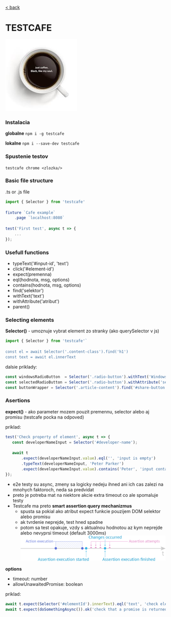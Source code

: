 [< back](../README.md)
# TESTCAFE
![](../img/cafe.jpeg)
### Instalacia
**globalne**
`npm i -g testcafe`

**lokalne**
`npm i --save-dev testcafe`

### Spustenie testov
`testcafe chrome <zlozka/>`

### Basic file structure
.ts or .js file
```js
import { Selector } from 'testcafe'

fixture `Cafe example`
    .page `localhost:8080`

test('First test', async t => {
    ...
});
```

### Usefull functions
- typeText('#input-id', 'text')
- click('#element-id')
- expect(premenna)
- eql(hodnota, msg, options)
- contains(hodnota, msg, options)
- find('selektor')
- withText('text')
- withAttribute('atribut')
- parent()

### Selecting elements
**Selector()** - umoznuje vybrat element zo stranky (ako querySelector v js)
```js
import { Selector } from 'testcafe'`

const el = await Selector('.content-class').find('h1')
const text = await el.innerText
```

dalsie priklady:
```js
const windowsRadioButton  = Selector('.radio-button').withText('Windows')
const selectedRadioButton = Selector('.radio-button').withAttribute('selected')
const buttonWrapper = Selector('.article-content').find('#share-button').parent()
```

### Asertions
**expect()** - ako parameter mozem pouzit premennu, selector alebo aj promisu (testcafe pocka na odpoved)

priklad:
```js
test('Check property of element', async t => {
   const developerNameInput = Selector('#developer-name');

   await t
       .expect(developerNameInput.value).eql('', 'input is empty')
       .typeText(developerNameInput, 'Peter Parker')
       .expect(developerNameInput.value).contains('Peter', 'input contains text "Peter"');
});   
```

- e2e testy su async, zmeny sa logicky nedeju ihned ani ich cas zalezi na mnohych faktoroch, neda sa predvidat
- preto je potreba mat na niektore akcie extra timeout co ale spomaluje testy
- Testcafe ma preto **smart assertion query mechanizmus** 
    - spusta sa pokial ako atribut expect funkcie pouzijem DOM selektor alebo promisu
    - ak tvrdenie neprejde, test hned spadne
    - potom sa test opakuje, vzdy s aktualnou hodnotou az kym neprejde alebo nevyprsi timeout (default 3000ms)
    ![](../img/query-mechanism.png)

**options**
- timeout: number
- allowUnawaitedPromise: boolean

priklad:
```js
await t.expect(Selector('#elementId').innerText).eql('text', 'check element text', { timeout: 500 });
await t.expect(doSomethingAsync()).ok('check that a promise is returned', { allowUnawaitedPromise: true });
```
